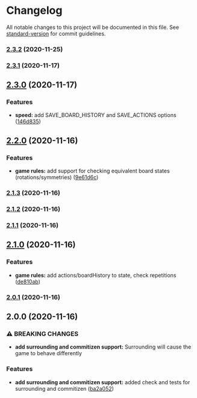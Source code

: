 # Changelog

All notable changes to this project will be documented in this file. See [standard-version](https://github.com/conventional-changelog/standard-version) for commit guidelines.

### [2.3.2](https://github.com/demircancelebi/tafl/compare/v2.3.1...v2.3.2) (2020-11-25)

### [2.3.1](https://github.com/demircancelebi/tafl/compare/v2.3.0...v2.3.1) (2020-11-17)

## [2.3.0](https://github.com/demircancelebi/tafl/compare/v2.2.0...v2.3.0) (2020-11-17)


### Features

* **speed:** add SAVE_BOARD_HISTORY and SAVE_ACTIONS options ([146d835](https://github.com/demircancelebi/tafl/commit/146d835db87a08085d625c780ba71ec3d20ff0b9))

## [2.2.0](https://github.com/demircancelebi/tafl/compare/v2.1.3...v2.2.0) (2020-11-16)


### Features

* **game rules:** add support for checking equivalent board states (rotations/symmetries) ([9e61d6c](https://github.com/demircancelebi/tafl/commit/9e61d6c96338f3127f15c2fd8d89f0ae15aec9a0))

### [2.1.3](https://github.com/demircancelebi/tafl/compare/v2.1.2...v2.1.3) (2020-11-16)

### [2.1.2](https://github.com/demircancelebi/tafl/compare/v2.1.1...v2.1.2) (2020-11-16)

### [2.1.1](https://github.com/demircancelebi/tafl/compare/v2.1.0...v2.1.1) (2020-11-16)

## [2.1.0](https://github.com/demircancelebi/tafl/compare/v2.0.1...v2.1.0) (2020-11-16)


### Features

* **game rules:** add actions/boardHistory to state, check repetitions ([de810ab](https://github.com/demircancelebi/tafl/commit/de810ab98404e879dc47c84fc19e4be7fa66c3ce))

### [2.0.1](https://github.com/demircancelebi/tafl/compare/v2.0.0...v2.0.1) (2020-11-16)

## 2.0.0 (2020-11-16)


### ⚠ BREAKING CHANGES

* **add surrounding and commitizen support:** Surrounding will cause the game to behave differently

### Features

* **add surrounding and commitizen support:** added check and tests for surrounding and commitizen ([ba2a052](https://github.com/demircancelebi/tafl/commit/ba2a052f225a55165c40e3179d4a9c1b8365d2b6))
